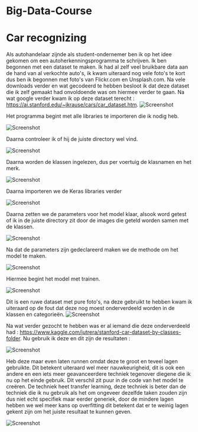 # Big-Data-Course

# Car recognizing

Als autohandelaar zijnde als student-ondernemer ben ik op het idee gekomen om een autoherkenningsprogramma te schrijven. Ik ben begonnen met een dataset te maken. Ik had al zelf veel bruikbare data aan de hand van al verkochte auto's, ik kwam uiteraard nog vele foto's te kort dus ben ik begonnen met foto's van Flickr.com en Unsplash.com. Na vele downloads verder en wat gecodeerd te hebben besloot ik dat deze dataset die ik zelf gemaakt had onvoldoende was om hiermee verder te gaan. Na wat google verder kwam ik op deze dataset terecht : https://ai.stanford.edu/~jkrause/cars/car_dataset.htm.
![Screenshot](TotalImages.png)

Het programma begint met alle libraries te importeren die ik nodig heb.

![Screenshot](Importeren.png)

Daarna controleer ik of hij de juiste directory wel vind.

![Screenshot](Fotodirectory.png)

Daarna worden de klassen ingelezen, dus per voertuig de klasnamen en het merk.

![Screenshot](classnamen.png)

Daarna importeren we de Keras libraries verder

![Screenshot](importeren2.png)

Daarna zetten we de parameters voor het model klaar, alsook word getest of ik in de juiste directory zit door de images die geteld worden samen met de klassen.

![Screenshot](Parameters.png)

Na dat de parameters zijn gedeclareerd maken we de methode om het model te maken.

![Screenshot](buildModel.png)

Hiermee begint het model met trainen.

![Screenshot](trainModel.png)



Dit is een ruwe dataset met pure foto's, na deze gebruikt te hebben kwam ik uiteraard op de fout dat deze nog moest onderverdeeld worden in de klassen en categorieën.
![Screenshot](BigData.png)




Na wat verder gezocht te hebben was er al iemand die deze onderverdeeld had : 
https://www.kaggle.com/jutrera/stanford-car-dataset-by-classes-folder. 
Nu gebruik ik deze en dit zijn de resultaten :

![Screenshot](Error1.png)



Heb deze maar even laten runnen omdat deze te groot en teveel lagen gebruikte. Dit betekent uiteraard wel meer nauwkeurigheid, dit is ook een andere en een iets meer geavanceerdere techniek tegenover diegene die ik nu op het einde gebruik. Dit verschil zit puur in de code van het model te creëren. De techniek heet transfer learning, deze techniek is beter dan de techniek die ik nu gebruik als het om ongeveer dezelfde taken zouden zijn dus niet echt specifiek maar eerder generiek, door de mindere lagen hebben we wel meer kans op overfitting dit betekent dat er te weinig lagen gekent zijn om het juiste resultaat te kunnen geven.

![Screenshot](LangeVersie.png)
